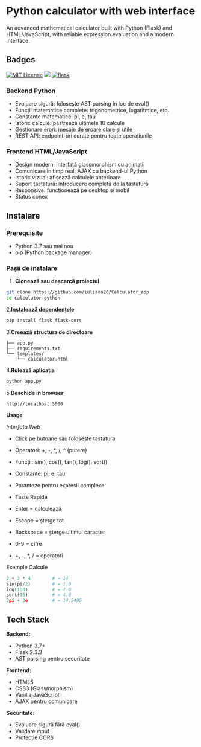 
# Python calculator with web interface

An advanced mathematical calculator built with Python (Flask) and HTML/JavaScript, with reliable expression evaluation and a modern interface.


## Badges


[![MIT License](https://img.shields.io/badge/License-MIT-green.svg)](https://choosealicense.com/licenses/mit/)
[![](https://img.shields.io/badge/python-3.7+-blue.svg)](https://opensource.org/licenses/)
[![flask](https://img.shields.io/badge/flask-2.3.3-green.svg)](http://www.gnu.org/licenses/agpl-3.0)


### Backend Python
- Evaluare sigură: folosește AST parsing în loc de eval()
-  Funcții matematice complete: trigonometrice, logaritmice, etc.
-  Constante matematice: pi, e, tau
-  Istoric calcule: păstrează ultimele 10 calcule
-  Gestionare erori: mesaje de eroare clare și utile
-  REST API: endpoint-uri curate pentru toate operațiunile

### Frontend HTML/JavaScript
-  Design modern: interfață glassmorphism cu animații
-  Comunicare în timp real: AJAX cu backend-ul Python
-  Istoric vizual: afișează calculele anterioare
-  Suport tastatură: introducere completă de la tastatură
-  Responsive: funcționează pe desktop și mobil
-  Status conex


## Instalare

### Prerequisite
- Python 3.7 sau mai nou
- pip (Python package manager)

### Pașii de instalare
1. **Clonează sau descarcă proiectul**
```bash
git clone https://github.com/iuliann26/Calculator_app
cd calculator-python

```
2.**Instalează dependențele**
```bash 
pip install flask flask-cors
```
3.**Creează structura de directoare**

```calculator-python/
├── app.py
├── requirements.txt
└── templates/
    └── calculator.html
```
4.**Rulează aplicația**

```bash
python app.py
```
5.**Deschide in browser**
```
http://localhost:5000

```
**Usage**

*Interfața Web*

* Click pe butoane sau folosește tastatura

* Operatori: +, -, *, /, ^ (putere)

* Funcții: sin(), cos(), tan(), log(), sqrt()

* Constante: pi, e, tau

* Paranteze pentru expresii complexe


* Taste Rapide

* Enter = calculează

* Escape = șterge tot

* Backspace = șterge ultimul caracter

* 0-9 = cifre

* +, -, *, / = operatori 


Exemple Calcule

```python
2 + 3 * 4        # = 14
sin(pi/2)        # = 1.0
log(100)         # = 2.0
sqrt(16)         # = 4.0
2pi + 3e         # = 14.5495
```



## Tech Stack

**Backend:**

* Python 3.7+
* Flask 2.3.3
* AST parsing pentru securitate

**Frontend:**

* HTML5
* CSS3 (Glassmorphism)
* Vanilla JavaScript
* AJAX pentru comunicare

**Securitate:**

* Evaluare sigură fără eval()
* Validare input
* Protecție CORS